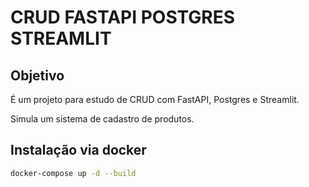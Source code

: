 # CRUD FASTAPI POSTGRES STREAMLIT

## Objetivo

É um projeto para estudo de CRUD com FastAPI, Postgres e Streamlit.

Simula um sistema de cadastro de produtos.

## Instalação via docker

```bash
docker-compose up -d --build
```
